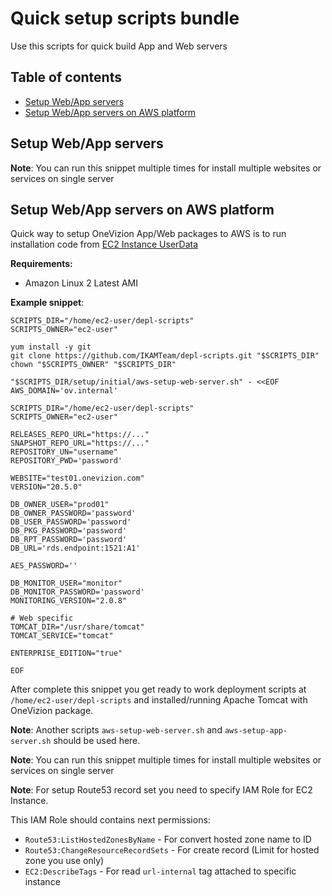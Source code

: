 # Quick setup scripts bundle

Use this scripts for quick build App and Web servers

## Table of contents
- [Setup Web/App servers](#setup-webapp-servers)
- [Setup Web/App servers on AWS platform](#setup-webapp-servers-on-aws-platform)

## Setup Web/App servers

**Note**: You can run this snippet multiple times for install multiple websites or services on single server

## Setup Web/App servers on AWS platform

Quick way to setup OneVizion App/Web packages to AWS is to run installation code from [EC2 Instance UserData](https://docs.aws.amazon.com/AWSEC2/latest/UserGuide/user-data.html)

**Requirements:**
- Amazon Linux 2 Latest AMI

**Example snippet**:
```
SCRIPTS_DIR="/home/ec2-user/depl-scripts"
SCRIPTS_OWNER="ec2-user"

yum install -y git
git clone https://github.com/IKAMTeam/depl-scripts.git "$SCRIPTS_DIR"
chown "$SCRIPTS_OWNER" "$SCRIPTS_DIR"

"$SCRIPTS_DIR/setup/initial/aws-setup-web-server.sh" - <<EOF
AWS_DOMAIN='ov.internal'

SCRIPTS_DIR="/home/ec2-user/depl-scripts"
SCRIPTS_OWNER="ec2-user"

RELEASES_REPO_URL="https://..."
SNAPSHOT_REPO_URL="https://..."
REPOSITORY_UN="username"
REPOSITORY_PWD='password'

WEBSITE="test01.onevizion.com"
VERSION="20.5.0"

DB_OWNER_USER="prod01"
DB_OWNER_PASSWORD='password'
DB_USER_PASSWORD='password'
DB_PKG_PASSWORD='password'
DB_RPT_PASSWORD='password'
DB_URL='rds.endpoint:1521:A1'

AES_PASSWORD=''

DB_MONITOR_USER="monitor"
DB_MONITOR_PASSWORD='password'
MONITORING_VERSION="2.0.8"

# Web specific
TOMCAT_DIR="/usr/share/tomcat"
TOMCAT_SERVICE="tomcat"

ENTERPRISE_EDITION="true"

EOF
```

After complete this snippet you get ready to work deployment scripts at `/home/ec2-user/depl-scripts` and installed/running Apache Tomcat with OneVizion package.

**Note**: Another scripts `aws-setup-web-server.sh` and `aws-setup-app-server.sh` should be used here.

**Note**: You can run this snippet multiple times for install multiple websites or services on single server

**Note**: For setup Route53 record set you need to specify IAM Role for EC2 Instance.

This IAM Role should contains next permissions:
- `Route53:ListHostedZonesByName` - For convert hosted zone name to ID
- `Route53:ChangeResourceRecordSets` - For create record (Limit for hosted zone you use only)
- `EC2:DescribeTags` - For read `url-internal` tag attached to specific instance
